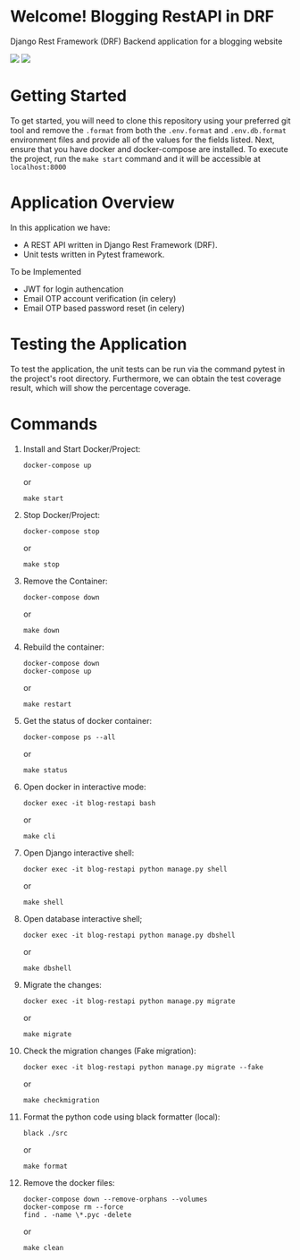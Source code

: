 # Welcome! Blogging RestAPI in DRF
Django Rest Framework (DRF) Backend application for a blogging website

<!-- <img src="https://img.shields.io/badge/Heroku-430098?style=for-the-badge&logo=heroku&logoColor=white" />  -->
<!-- <img src="https://img.shields.io/badge/GitHub-100000?style=for-the-badge&logo=github&logoColor=white" />  -->
<img src="https://img.shields.io/github/downloads/pratikv06/drf-be-blogging-app/total" />
<img src="https://img.shields.io/github/license/pratikv06/drf-be-blogging-app" />



# Getting Started

To get started, you will need to clone this repository using your preferred git tool and remove the `.format` from both the `.env.format` and `.env.db.format` environment files and provide all of the values for the fields listed.
Next, ensure that you have docker and docker-compose are installed.
To execute the project, run the `make start` command and it will be accessible at `localhost:8000`

# Application Overview

In this application we have:

- A REST API written in Django Rest Framework (DRF).  
- Unit tests written in Pytest framework.

To be Implemented
- JWT for login authencation
- Email OTP account verification (in celery)
- Email OTP based password reset (in celery)

# Testing the Application
To test the application, the unit tests can be run via the command pytest in the project's root directory. 
Furthermore, we can obtain the test coverage result, which will show the percentage coverage.

# Commands
1. Install and Start Docker/Project:  
    ```
    docker-compose up
    ```
    or
    ```
    make start
    ```
2. Stop Docker/Project:
    ```
    docker-compose stop
    ```
    or 
    ``` 
    make stop 
    ``` 
3. Remove the Container:
    ```
    docker-compose down
    ```
    or 
    ```
    make down
    ```
4. Rebuild the container:
    ```
    docker-compose down
    docker-compose up
    ```
    or 
    ```
    make restart
    ```
5. Get the status of docker container:
    ```
    docker-compose ps --all
    ```
    or
    ```
    make status
    ```
6. Open docker in interactive mode:
    ```
    docker exec -it blog-restapi bash
    ```
    or 
    ```
    make cli
    ```
7. Open Django interactive shell:
    ```
    docker exec -it blog-restapi python manage.py shell
    ```
    or 
    ```
    make shell
    ```
8. Open database interactive shell;
    ```
    docker exec -it blog-restapi python manage.py dbshell
    ```
    or
    ```
    make dbshell
    ```
9. Migrate the changes:
    ```
    docker exec -it blog-restapi python manage.py migrate
    ```
    or 
    ```
    make migrate
    ```
10. Check the migration changes (Fake migration):
    ```
    docker exec -it blog-restapi python manage.py migrate --fake
    ```
    or 
    ```
    make checkmigration
    ```
11. Format the python code using black formatter (local):
    ```
    black ./src
    ```
    or 
    ```
    make format
    ```
12. Remove the docker files:
    ```
    docker-compose down --remove-orphans --volumes
    docker-compose rm --force
    find . -name \*.pyc -delete
    ```
    or 
    ```
    make clean
    ```

